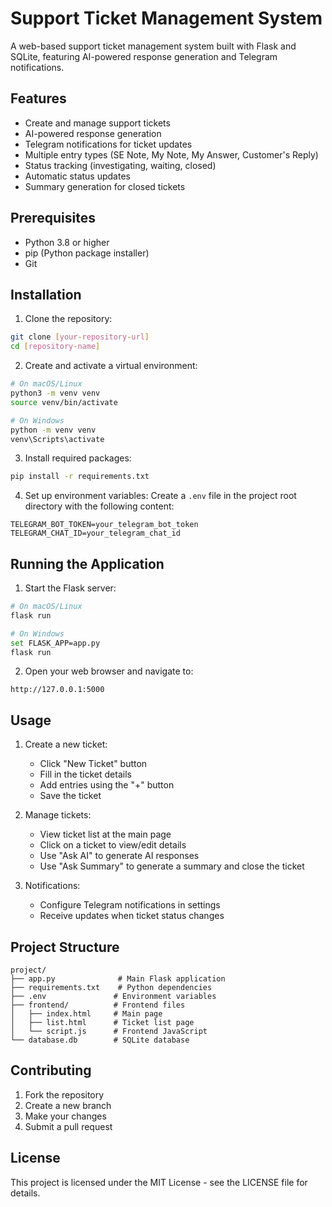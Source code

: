 # Support Ticket Management System

A web-based support ticket management system built with Flask and SQLite, featuring AI-powered response generation and Telegram notifications.

## Features

- Create and manage support tickets
- AI-powered response generation
- Telegram notifications for ticket updates
- Multiple entry types (SE Note, My Note, My Answer, Customer's Reply)
- Status tracking (investigating, waiting, closed)
- Automatic status updates
- Summary generation for closed tickets

## Prerequisites

- Python 3.8 or higher
- pip (Python package installer)
- Git

## Installation

1. Clone the repository:
```bash
git clone [your-repository-url]
cd [repository-name]
```

2. Create and activate a virtual environment:
```bash
# On macOS/Linux
python3 -m venv venv
source venv/bin/activate

# On Windows
python -m venv venv
venv\Scripts\activate
```

3. Install required packages:
```bash
pip install -r requirements.txt
```

4. Set up environment variables:
Create a `.env` file in the project root directory with the following content:
```
TELEGRAM_BOT_TOKEN=your_telegram_bot_token
TELEGRAM_CHAT_ID=your_telegram_chat_id
```

## Running the Application

1. Start the Flask server:
```bash
# On macOS/Linux
flask run

# On Windows
set FLASK_APP=app.py
flask run
```

2. Open your web browser and navigate to:
```
http://127.0.0.1:5000
```

## Usage

1. Create a new ticket:
   - Click "New Ticket" button
   - Fill in the ticket details
   - Add entries using the "+" button
   - Save the ticket

2. Manage tickets:
   - View ticket list at the main page
   - Click on a ticket to view/edit details
   - Use "Ask AI" to generate AI responses
   - Use "Ask Summary" to generate a summary and close the ticket

3. Notifications:
   - Configure Telegram notifications in settings
   - Receive updates when ticket status changes

## Project Structure

```
project/
├── app.py              # Main Flask application
├── requirements.txt    # Python dependencies
├── .env               # Environment variables
├── frontend/          # Frontend files
│   ├── index.html     # Main page
│   ├── list.html      # Ticket list page
│   └── script.js      # Frontend JavaScript
└── database.db        # SQLite database
```

## Contributing

1. Fork the repository
2. Create a new branch
3. Make your changes
4. Submit a pull request

## License

This project is licensed under the MIT License - see the LICENSE file for details. 